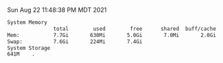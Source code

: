 Sun Aug 22 11:48:38 PM MDT 2021
```bash
System Memory
               total        used        free      shared  buff/cache   available
Mem:           7.7Gi       630Mi       5.0Gi       7.0Mi       2.0Gi       6.7Gi
Swap:          7.6Gi       224Mi       7.4Gi
System Storage
641M	.
```
